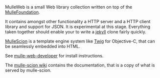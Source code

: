 MulleWeb is a small Web library collection written on top of the [MulleFoundation](//github.com/MulleFoundation).

It contains amongst other functionality a HTTP server and a HTTP client library and support for JSON. It is experimental at
this stage. Everything taken together should enable your to write a [jekyll](https://jekyllrb.com/) clone fairly quickly.

[MulleScion](//github.com/MulleWeb/MulleScion) is a template engine system like [Twig](https://twig.symfony.com/) 
for Objective-C, that can be seamlessly embedded into HTML. 

See [mulle-web-developer](//github.com/MulleWeb/mulle-web-developer) for install instructions.

The [mulle-scion wiki](//github.com/MulleWeb/mulle-scion/wiki) contains the documentation, that
is a copy of what is served by mulle-scion.
